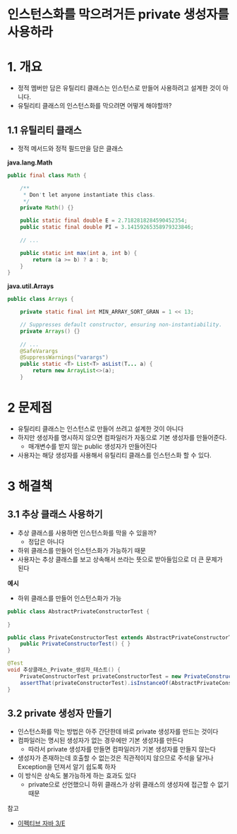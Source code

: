 # 인스턴스화를 막으려거든 private 생성자를 사용하라



# 1. 개요

* 정적 멤버만 담은 유틸리티 클래스는 인스턴스로 만들어 사용하려고 설계한 것이 아니다.
* 유틸리티 클래스의 인스턴스화를 막으려면 어떻게 해야할까?



## 1.1 **유틸리티 클래스**

* 정적 메서드와 정적 필드만을 담은 클래스

**java.lang.Math**

```java
public final class Math {

    /**
     * Don't let anyone instantiate this class.
     */
    private Math() {}

    public static final double E = 2.7182818284590452354;
    public static final double PI = 3.14159265358979323846;
    
    // ...

    public static int max(int a, int b) {
        return (a >= b) ? a : b;
    }
}
```

**java.util.Arrays**

```java
public class Arrays {

    private static final int MIN_ARRAY_SORT_GRAN = 1 << 13;

    // Suppresses default constructor, ensuring non-instantiability.
    private Arrays() {}
    
    // ...
    @SafeVarargs
    @SuppressWarnings("varargs")
    public static <T> List<T> asList(T... a) {
        return new ArrayList<>(a);
    }
```

## 

# 2 문제점

* 유틸리티 클래스는 인스턴스로 만들어 쓰려고 설계한 것이 아니다
* 하지만 생성자를 명시하지 않으면 컴파일러가 자동으로 기본 생성자를 만들어준다.
  * 매개변수를 받지 않는 public 생성자가 만들어진다
* 사용자는 해당 생성자를 사용해서 유틸리티 클래스를 인스턴스화 할 수 있다.



# 3 해결책



## 3.1 추상 클래스 사용하기

* 추상 클래스를 사용하면 인스턴스화를 막을 수 있을까?
  * 정답은 아니다
* 하위 클래스를 만들어 인스턴스화가 가능하기 때문
* 사용자는 추상 클래스를 보고 상속해서 쓰라는 뜻으로 받아들임으로 더 큰 문제가 된다



**예시**

* 하위 클래스를 만들어 인스턴스화가 가능

```java
public class AbstractPrivateConstructorTest {
    
}

public class PrivateConstructorTest extends AbstractPrivateConstructorTest {
    public PrivateConstructorTest() { }
}

@Test
void 추상클래스_Private_생성자_테스트() {
    PrivateConstructorTest privateConstructorTest = new PrivateConstructorTest();
    assertThat(privateConstructorTest).isInstanceOf(AbstractPrivateConstructorTest.class);
}
```



## 3.2 private 생성자 만들기

* 인스턴스화를 막는 방법은 아주 간단한데 바로 private 생성자를 만드는 것이다
* 컴파일러는 명시된 생성자가 없는 경우에만 기본 생성자를 만든다
  * 따라서 private 생성자를 만들면 컴파일러가 기본 생성자를 만들지 않는다
* 생성자가 존재하는데 호출할 수 없는것은 직관적이지 않으므로 주석을 달거나 Exception을 던져서 알기 쉽도록 하자
* 이 방식은 상속도 불가능하게 하는 효과도 있다
  * private으로 선언했으니 하위 클래스가 상위 클래스의 생성자에 접근할 수 없기 때문



참고

* [이펙티브 자바 3/E](http://www.kyobobook.co.kr/product/detailViewKor.laf?mallGb=KOR&ejkGb=KOR&barcode=9788966262281)